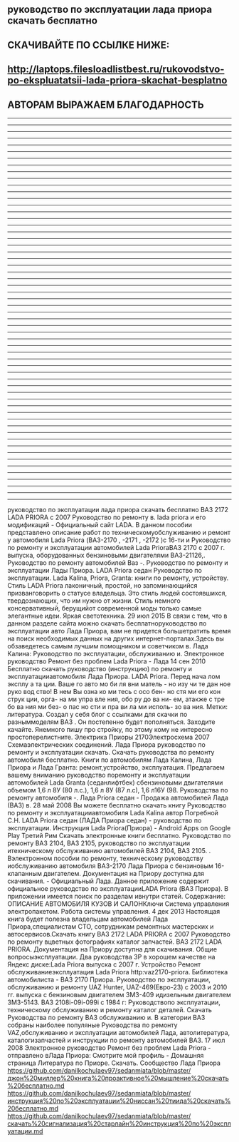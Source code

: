 руководство по эксплуатации лада приора скачать бесплатно
--------------------------------------------------
СКАЧИВАЙТЕ ПО ССЫЛКЕ НИЖЕ:
--------------------------------------------------
http://laptops.filesloadlistbest.ru/rukovodstvo-po-ekspluatatsii-lada-priora-skachat-besplatno
--------------------------------------------------
АВТОРАМ ВЫРАЖАЕМ БЛАГОДАРНОСТЬ
--------------------------------------------------
--------------------------------------------------
--------------------------------------------------
--------------------------------------------------
--------------------------------------------------
--------------------------------------------------
--------------------------------------------------
--------------------------------------------------
--------------------------------------------------
--------------------------------------------------
--------------------------------------------------
--------------------------------------------------
--------------------------------------------------
--------------------------------------------------
--------------------------------------------------
--------------------------------------------------
--------------------------------------------------
--------------------------------------------------
--------------------------------------------------
--------------------------------------------------
--------------------------------------------------
--------------------------------------------------
--------------------------------------------------
--------------------------------------------------
--------------------------------------------------
--------------------------------------------------
--------------------------------------------------
--------------------------------------------------
--------------------------------------------------
--------------------------------------------------
--------------------------------------------------
--------------------------------------------------
--------------------------------------------------
--------------------------------------------------
--------------------------------------------------
--------------------------------------------------
--------------------------------------------------
--------------------------------------------------
--------------------------------------------------
--------------------------------------------------
--------------------------------------------------
--------------------------------------------------
--------------------------------------------------
--------------------------------------------------
--------------------------------------------------
--------------------------------------------------
--------------------------------------------------
--------------------------------------------------
--------------------------------------------------
--------------------------------------------------
--------------------------------------------------
--------------------------------------------------
--------------------------------------------------
--------------------------------------------------
--------------------------------------------------
--------------------------------------------------
--------------------------------------------------
--------------------------------------------------
--------------------------------------------------
руководство по эксплуатации лада приора скачать бесплатно ВАЗ 2172 LADA PRIORA с 2007 Руководство по ремонту в. lada priora и его модификаций - Официальный сайт LADA. В данном пособии представлено описание работ по техническомуобслуживанию и ремонт у автомобиля Lada Priora (ВАЗ-2170 , -2171 , -2172 )с 16-ти и  Руководство по ремонту и эксплуатации автомобилей Lada PrioraВАЗ 2170 с 2007 г. выпуска, оборудованных бензиновыми двигателями ВАЗ-21126,. Руководство по ремонту автомобилей Ваз -. Руководство по ремонту и эксплуатации Лады Приора. LADA Priora седан  Руководство по эксплуатации. Lada Kalina, Priora, Granta: книги по ремонту, устройству. Стиль LADA Priora  лаконичный, простой, но запоминающийся  призванговорить о статусе владельца. Это стиль людей состоявшихся, твердознающих, что им нужно от жизни. Стиль немного консервативный, берущийот современной моды только самые элегантные идеи. Яркая светотехника. 29 июл 2015  В связи с тем, что в данном разделе сайта можно скачать бесплатноруководство по эксплуатации авто Лада Приора, вам не придется большетратить время на поиск необходимых данных на других интернет-порталах.Здесь вы обзаведетесь самым лучшим помощником и советчиком в. Лада Калина: Руководство по эксплуатации, обслуживанию и. Электронное руководство Ремонт без проблем Lada Priora - Лада
14 сен 2010  Бесплатно скачать руководство (инструкцию) по ремонту и эксплуатацииавтомобиля Лада Приора. LADA Priora. Перед нача лом эксплу а та ции. Ваше го авто мо би ля вни матель - но изу чи те дан ное руко вод ство! В нем Вы озна ко ми тесь с осо бен- но стя ми его кон струк ции, орга- на ми упра вле ния, обо ру до ва ни- ем, атакже с тре бо ва ния ми без- о пас но сти и пра ви ла ми исполь- зо ва ния. Метки: литература. Создал у себя блог с ссылками для скачки по разныммоделям ВАЗ . Он постепенно будет пополняться. Заходите качайте. Янемного пишу про стройку, по этому кому не интересно  простоперелистните. Электрика Приоры 2170Электросхема 2007 Схемаэлектрических соединений. Лада Приора руководство по ремонту и эксплуатации скачать. Скачать руководства по ремонту автомобиля бесплатно. Книги по автомобилям Лада Калина, Лада Приора и Лада Гранта: ремонт,устройство, эксплуатация.  Предлагаем вашему вниманию руководство поремонту и эксплуатации автомобилей Lаda Granta (седанлифтбек) сбензиновыми двигателями объемом 1,6 л 8У (80 л.с.), 1,6 л 8У (87 л.с), 1,6 л16У (98. Руководства по ремонту автомобиля -. Лада Priora седан - Продажа автомобилей Лада (ВАЗ) в. 28 май 2008  Вы можете бесплатно скачать книгу Руководство по ремонту и эксплуатацииавтомобиля Lada Kalina автор Погребной С.Н. LADA Priora седан (ЛАДА Приора седан) - руководство по эксплуатации. Инструкция Lada Priora(Приора) - Android Apps on Google Play
Третий Рим  Скачать электронные книги бесплатно. Руководство по ремонту ВАЗ 2104, ВАЗ 2105, руководство по эксплуатации итехническому обслуживанию автомобилей ВАЗ 2104, ВАЗ 2105. . Вэлектронном пособии по ремонту, техническому руководству иобслуживанию автомобиля ВАЗ-2170 Лада Приора с бензиновым 16-клапанным двигателем. Документация на Приору доступна для скачивания. - Официальный Лада. Данное приложение содержит официальное руководство по эксплуатацииLADA Priora (ВАЗ Приора). В приложении имеется поиск по разделам ивнутри статей. Содержание: ОПИСАНИЕ АВТОМОБИЛЯ КУЗОВ И САЛОНКлючи Система управления электропакетом. Работа системы управления. 4 дек 2013  Настоящая книга будет полезна владельцам автомобилей Лада Приора,специалистам СТО, сотрудникам ремонтных мастерских и автосервисов.Скачать книгу ВАЗ 2172 LADA PRIORA с 2007 Руководство по ремонту вцветных фотографиях  каталог запчастей. ВАЗ 2172 LADA PRIORA. Документация на Приору доступна для скачивания. Общие вопросыэксплуатации.  Два руководства ЗР в хорошем качестве на Яндекс диске:Lada Priora выпуска c 2007 г. Устройство  Ремонт обслуживаниеэксплуатация Lada Priora http:vaz2170-priora. Библиотека автомобилиста - ВАЗ 2170 Приора. Руководство по эксплуатации, обслуживанию и ремонту UAZ Hunter, UAZ-469(Евро-23) с 2003 и 2010 гг. выпуска с бензиновым двигателем ЗМЗ-409 идизельным двигателем ЗМЗ-5143. ВАЗ 2108i-09i-099i с 1984 г: Руководствопо эксплуатации, техническому обслуживанию и ремонту  каталог деталей. Скачать Руководства по ремонту ВАЗ обслуживанию и. В категории ВАЗ собраны наиболее популяные Руководства по ремонту VAZ,обслуживанию и эксплуатации автомобилей Лада, автолитература, каталогизапчастей и инструкции по ремонту автомобилей ВАЗ. 17 июл 2008  Электронное руководство Ремонт без проблем Lada Priora - отправлено вЛада Приора: Смотрите мой профиль - Домашняя страница
Литература по Приоре. Скачать.  Сообщество Лада Приора
https://github.com/danilkochulaev97/sedanmiata/blob/master/джон%20миллер%20книга%20проактивное%20мышление%20скачать%20бесплатно.md
https://github.com/danilkochulaev97/sedanmiata/blob/master/инструкция%20по%20эксплуатации%20ниссан%20тиида%20скачать%20бесплатно.md
https://github.com/danilkochulaev97/sedanmiata/blob/master/скачать%20сигнализация%20старлайн%20инструкция%20по%20эксплуатации.md